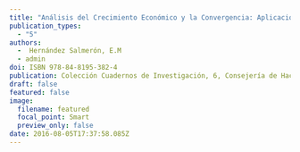```yaml
---
title: "Análisis del Crecimiento Económico y la Convergencia: Aplicaciones para las Comunidades Autónomas Españolas"
publication_types:
  - "5"
authors:
  -  Hernández Salmerón, E.M
  - admin
doi: ISBN 978-84-8195-382-4
publication: Colección Cuadernos de Investigación, 6, Consejería de Hacienda y Administración Pública, Junta de Andalucía, Sevilla.
draft: false
featured: false
image:
  filename: featured
  focal_point: Smart
  preview_only: false
date: 2016-08-05T17:37:58.085Z
---
```


